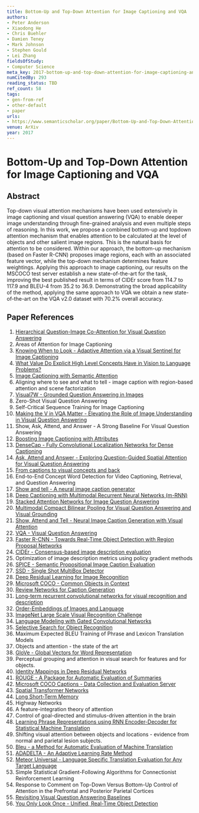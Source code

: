 ```yaml
---
title: Bottom-Up and Top-Down Attention for Image Captioning and VQA
authors:
- Peter Anderson
- Xiaodong He
- Chris Buehler
- Damien Teney
- Mark Johnson
- Stephen Gould
- Lei Zhang
fieldsOfStudy:
- Computer Science
meta_key: 2017-bottom-up-and-top-down-attention-for-image-captioning-and-vqa
numCitedBy: 293
reading_status: TBD
ref_count: 58
tags:
- gen-from-ref
- other-default
- paper
urls:
- https://www.semanticscholar.org/paper/Bottom-Up-and-Top-Down-Attention-for-Image-and-VQA-Anderson-He/a79b694bd4ef51207787da1948ed473903b751ef?sort=total-citations
venue: ArXiv
year: 2017
---
```


# Bottom-Up and Top-Down Attention for Image Captioning and VQA

## Abstract

Top-down visual attention mechanisms have been used extensively in image captioning and visual question answering (VQA) to enable deeper image understanding through fine-grained analysis and even multiple steps of reasoning. In this work, we propose a combined bottom-up and topdown attention mechanism that enables attention to be calculated at the level of objects and other salient image regions. This is the natural basis for attention to be considered. Within our approach, the bottom-up mechanism (based on Faster R-CNN) proposes image regions, each with an associated feature vector, while the top-down mechanism determines feature weightings. Applying this approach to image captioning, our results on the MSCOCO test server establish a new state-of-the-art for the task, improving the best published result in terms of CIDEr score from 114.7 to 117.9 and BLEU-4 from 35.2 to 36.9. Demonstrating the broad applicability of the method, applying the same approach to VQA we obtain a new state-of-the-art on the VQA v2.0 dataset with 70.2% overall accuracy.

## Paper References

1. [Hierarchical Question-Image Co-Attention for Visual Question Answering](2016-hierarchical-question-image-co-attention-for-visual-question-answering)
2. Areas of Attention for Image Captioning
3. [Knowing When to Look - Adaptive Attention via a Visual Sentinel for Image Captioning](2017-knowing-when-to-look-adaptive-attention-via-a-visual-sentinel-for-image-captioning)
4. [What Value Do Explicit High Level Concepts Have in Vision to Language Problems?](2016-what-value-do-explicit-high-level-concepts-have-in-vision-to-language-problems)
5. [Image Captioning with Semantic Attention](2016-image-captioning-with-semantic-attention)
6. Aligning where to see and what to tell - image caption with region-based attention and scene factorization
7. [Visual7W - Grounded Question Answering in Images](2016-visual7w-grounded-question-answering-in-images)
8. Zero-Shot Visual Question Answering
9. Self-Critical Sequence Training for Image Captioning
10. [Making the V in VQA Matter - Elevating the Role of Image Understanding in Visual Question Answering](2017-making-the-v-in-vqa-matter-elevating-the-role-of-image-understanding-in-visual-question-answering)
11. Show, Ask, Attend, and Answer - A Strong Baseline For Visual Question Answering
12. [Boosting Image Captioning with Attributes](2017-boosting-image-captioning-with-attributes)
13. [DenseCap - Fully Convolutional Localization Networks for Dense Captioning](2016-densecap-fully-convolutional-localization-networks-for-dense-captioning)
14. [Ask, Attend and Answer - Exploring Question-Guided Spatial Attention for Visual Question Answering](2016-ask-attend-and-answer-exploring-question-guided-spatial-attention-for-visual-question-answering)
15. [From captions to visual concepts and back](2015-from-captions-to-visual-concepts-and-back)
16. End-to-End Concept Word Detection for Video Captioning, Retrieval, and Question Answering
17. [Show and tell - A neural image caption generator](2015-show-and-tell-a-neural-image-caption-generator)
18. [Deep Captioning with Multimodal Recurrent Neural Networks (m-RNN)](2015-deep-captioning-with-multimodal-recurrent-neural-networks-m-rnn)
19. [Stacked Attention Networks for Image Question Answering](2016-stacked-attention-networks-for-image-question-answering)
20. [Multimodal Compact Bilinear Pooling for Visual Question Answering and Visual Grounding](2016-multimodal-compact-bilinear-pooling-for-visual-question-answering-and-visual-grounding)
21. [Show, Attend and Tell - Neural Image Caption Generation with Visual Attention](2015-show-attend-and-tell-neural-image-caption-generation-with-visual-attention)
22. [VQA - Visual Question Answering](2015-vqa-visual-question-answering)
23. [Faster R-CNN - Towards Real-Time Object Detection with Region Proposal Networks](2015-faster-r-cnn.md)
24. [CIDEr - Consensus-based image description evaluation](2015-cider-consensus-based-image-description-evaluation)
25. Optimization of image description metrics using policy gradient methods
26. [SPICE - Semantic Propositional Image Caption Evaluation](2016-spice-semantic-propositional-image-caption-evaluation)
27. [SSD - Single Shot MultiBox Detector](2016-ssd-net.md)
28. [Deep Residual Learning for Image Recognition](2015-resnet.md)
29. [Microsoft COCO - Common Objects in Context](2014-microsoft-coco-common-objects-in-context)
30. [Review Networks for Caption Generation](2016-review-networks-for-caption-generation)
31. [Long-term recurrent convolutional networks for visual recognition and description](2015-long-term-recurrent-convolutional-networks-for-visual-recognition-and-description)
32. [Order-Embeddings of Images and Language](2016-order-embeddings-of-images-and-language)
33. [ImageNet Large Scale Visual Recognition Challenge](2015-imagenet-large-scale-visual-recognition-challenge)
34. [Language Modeling with Gated Convolutional Networks](2017-language-modeling-with-gated-convolutional-networks)
35. [Selective Search for Object Recognition](2013-selective-search-for-object-recognition)
36. Maximum Expected BLEU Training of Phrase and Lexicon Translation Models
37. Objects and attention - the state of the art
38. [GloVe - Global Vectors for Word Representation](2014-glove-global-vectors-for-word-representation)
39. Perceptual grouping and attention in visual search for features and for objects.
40. [Identity Mappings in Deep Residual Networks](2016-identity-mappings-in-deep-residual-networks)
41. [ROUGE - A Package for Automatic Evaluation of Summaries](2004-rouge-a-package-for-automatic-evaluation-of-summaries)
42. [Microsoft COCO Captions - Data Collection and Evaluation Server](2015-microsoft-coco-captions-data-collection-and-evaluation-server)
43. [Spatial Transformer Networks](2015-spatial-transformer-networks)
44. [Long Short-Term Memory](1997-long-short-term-memory)
45. Highway Networks
46. A feature-integration theory of attention
47. Control of goal-directed and stimulus-driven attention in the brain
48. [Learning Phrase Representations using RNN Encoder-Decoder for Statistical Machine Translation](2014-learning-phrase-representations-using-rnn-encoder-decoder-for-statistical-machine-translation)
49. Shifting visual attention between objects and locations - evidence from normal and parietal lesion subjects.
50. [Bleu - a Method for Automatic Evaluation of Machine Translation](2002-bleu-a-method-for-automatic-evaluation-of-machine-translation)
51. [ADADELTA - An Adaptive Learning Rate Method](2012-adadelta-an-adaptive-learning-rate-method)
52. [Meteor Universal - Language Specific Translation Evaluation for Any Target Language](2014-meteor-universal-language-specific-translation-evaluation-for-any-target-language)
53. Simple Statistical Gradient-Following Algorithms for Connectionist Reinforcement Learning
54. Response to Comment on Top-Down Versus Bottom-Up Control of Attention in the Prefrontal and Posterior Parietal Cortices
55. [Revisiting Visual Question Answering Baselines](2016-revisiting-visual-question-answering-baselines)
56. [You Only Look Once - Unified, Real-Time Object Detection](2016-you-only-look-once-unified-real-time-object-detection)
